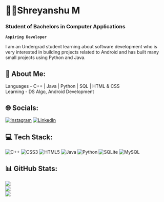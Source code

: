 # 🚴‍♂️Shreyanshu M
### Student of Bachelors in Computer Applications
**`Aspiring Developer`**

I am an Undergrad student learning about software development who is very interested in building projects related to Android and has built many small projects using Python and Java.

## 👨 About Me:
Languages - C++ | Java | Python | SQL | HTML & CSS<br>Learning - DS Algo, Android Development


## 🌐 Socials:
[![Instagram](https://img.shields.io/badge/Instagram-%23E4405F.svg?logo=Instagram&logoColor=white)](https://instagram.com/shrey_mis) [![LinkedIn](https://img.shields.io/badge/LinkedIn-%230077B5.svg?logo=linkedin&logoColor=white)](https://linkedin.com/in/shreyanshu-mishra-212700224/) 

## 💻 Tech Stack:
![C++](https://img.shields.io/badge/c++-%2300599C.svg?style=for-the-badge&logo=c%2B%2B&logoColor=white) ![CSS3](https://img.shields.io/badge/css3-%231572B6.svg?style=for-the-badge&logo=css3&logoColor=white) ![HTML5](https://img.shields.io/badge/html5-%23E34F26.svg?style=for-the-badge&logo=html5&logoColor=white) ![Java](https://img.shields.io/badge/java-%23ED8B00.svg?style=for-the-badge&logo=java&logoColor=white) ![Python](https://img.shields.io/badge/python-3670A0?style=for-the-badge&logo=python&logoColor=ffdd54) ![SQLite](https://img.shields.io/badge/sqlite-%2307405e.svg?style=for-the-badge&logo=sqlite&logoColor=white) ![MySQL](https://img.shields.io/badge/mysql-%2300f.svg?style=for-the-badge&logo=mysql&logoColor=white)
## 📊 GitHub Stats:
![](https://github-readme-stats.vercel.app/api?username=Shreyanshum&theme=dark&hide_border=true&include_all_commits=true&count_private=true)<br/>
![](https://github-readme-streak-stats.herokuapp.com/?user=Shreyanshum&theme=dark&hide_border=true)<br/>
![](https://github-readme-stats.vercel.app/api/top-langs/?username=Shreyanshum&theme=dark&hide_border=true&include_all_commits=true&count_private=true&layout=compact)

